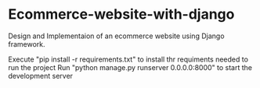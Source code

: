 # Ecommerce-website-with-django
Design and Implementaion of an ecommerce website using Django framework.


Execute "pip install -r requirements.txt" to install thr requiments needed to run the project 
Run "python manage.py runserver 0.0.0.0:8000" to start the development server
